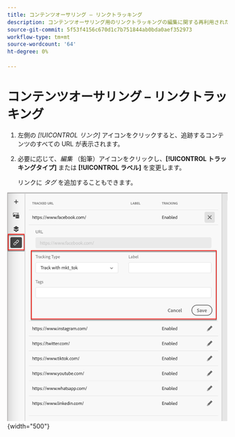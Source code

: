 ```yaml
---
title: コンテンツオーサリング – リンクトラッキング
description: コンテンツオーサリング用のリンクトラッキングの編集に関する再利用された節
source-git-commit: 5f53f4156c670d1c7b751844ab0bda0aef352973
workflow-type: tm+mt
source-wordcount: '64'
ht-degree: 0%

---
```


# コンテンツオーサリング – リンクトラッキング

1. 左側の _[!UICONTROL リンク]_ アイコンをクリックすると、追跡するコンテンツのすべての URL が表示されます。

1. 必要に応じて、_編集_ （鉛筆）アイコンをクリックし、**[!UICONTROL トラッキングタイプ]** または **[!UICONTROL ラベル]** を変更します。

   リンクに _タグ_ を追加することもできます。

![ 「詳細」をクリックしてテンプレートアクションにアクセス ](../assets/content-design-shared/visual-designer-links.png){width="500"}